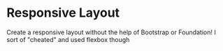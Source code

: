 # Responsive Layout

Create a responsive layout without the help of Bootstrap or Foundation!
I sort of "cheated" and used flexbox though
